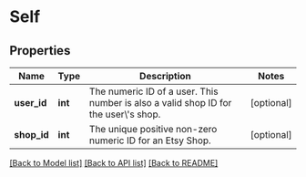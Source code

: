 # Self

## Properties
Name | Type | Description | Notes
------------ | ------------- | ------------- | -------------
**user_id** | **int** | The numeric ID of a user. This number is also a valid shop ID for the user\\&#x27;s shop. | [optional] 
**shop_id** | **int** | The unique positive non-zero numeric ID for an Etsy Shop. | [optional] 

[[Back to Model list]](../../README.md#documentation-for-models) [[Back to API list]](../../README.md#documentation-for-api-endpoints) [[Back to README]](../../README.md)

